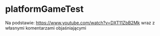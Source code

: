 # platformGameTest
Na podstawie: https://www.youtube.com/watch?v=DXT11ZbB2Mk wraz z własnymi komentarzami objaśniającymi
